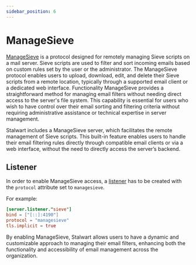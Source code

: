 ```yaml
---
sidebar_position: 6
---
```


# ManageSieve

[ManageSieve](https://datatracker.ietf.org/doc/html/rfc5804) is a protocol designed for remotely managing Sieve scripts on a mail server. Sieve scripts are used to filter and sort incoming emails based on custom rules set by the user or the administrator. The ManageSieve protocol enables users to upload, download, edit, and delete their Sieve scripts from a remote location, typically through a supported email client or a dedicated web interface.
Functionality ManageSieve provides a straightforward method for managing email filters without needing direct access to the server's file system. This capability is essential for users who wish to have control over their email sorting and filtering criteria without requiring administrative assistance or technical expertise in server management.

Stalwart includes a ManageSieve server, which facilitates the remote management of Sieve scripts. This built-in feature enables users to handle their email filtering rules directly through compatible email clients or via a web interface, without the need to directly access the server’s backend.

## Listener

In order to enable ManageSieve access, a [listener](/docs/server/listener) has to be created with the `protocol` attribute set to `managesieve`.

For example:

```toml
[server.listener."sieve"]
bind = ["[::]:4190"]
protocol = "managesieve"
tls.implicit = true
```

By enabling ManageSieve, Stalwart allows users to have a dynamic and customizable approach to managing their email filters, enhancing both the functionality and accessibility of email management across the organization.
